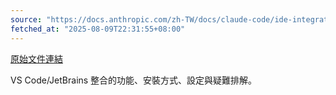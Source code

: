 ```yaml
---
source: "https://docs.anthropic.com/zh-TW/docs/claude-code/ide-integrations"
fetched_at: "2025-08-09T22:31:55+08:00"
---
```


[原始文件連結](https://docs.anthropic.com/zh-TW/docs/claude-code/ide-integrations)

VS Code/JetBrains 整合的功能、安裝方式、設定與疑難排解。
